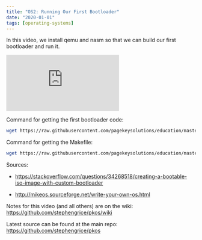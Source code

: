 ```yaml
---
title: "OS2: Running Our First Bootloader"
date: "2020-01-01"
tags: [operating-systems]
---
```


In this video, we install qemu and nasm so that we can build our first bootloader and run it.

<!--truncate-->

<iframe className="youtube-video-player" src="https://www.youtube.com/embed/1lAuJoPZ3Q0" title="YouTube video player" frameBorder="0" allow="accelerometer; autoplay; clipboard-write; encrypted-media; gyroscope; picture-in-picture" allowFullScreen></iframe>

Command for getting the first bootloader code:

```bash
wget https://raw.githubusercontent.com/pagekeysolutions/education/master/OS/video2/first.asm
```

Command for getting the Makefile:

```bash
wget https://raw.githubusercontent.com/pagekeysolutions/education/master/OS/video2/Makefile
```

Sources:

* <https://stackoverflow.com/questions/34268518/creating-a-bootable-iso-image-with-custom-bootloader>

* <http://mikeos.sourceforge.net/write-your-own-os.html>

Notes for this video (and all others) are on the wiki: <https://github.com/stephengrice/pkos/wiki>

Latest source can be found at the main repo: <https://github.com/stephengrice/pkos>